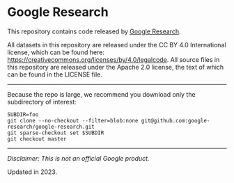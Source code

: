 # Google Research

This repository contains code released by
[Google Research](https://research.google).

All datasets in this repository are released under the CC BY 4.0 International
license, which can be found here:
https://creativecommons.org/licenses/by/4.0/legalcode.  All source files in this
repository are released under the Apache 2.0 license, the text of which can be
found in the LICENSE file.

---

Because the repo is large, we recommend you download only the subdirectory of
interest:

```
SUBDIR=foo
git clone --no-checkout --filter=blob:none git@github.com:google-research/google-research.git
git sparse-checkout set $SUBDIR
git checkout master
```

---

*Disclaimer: This is not an official Google product.*

Updated in 2023.
